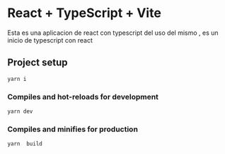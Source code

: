 # React + TypeScript + Vite

Esta es una aplicacion de react con typescript del uso del mismo , es un inicio de typescript con react


## Project setup
```
yarn i
```

### Compiles and hot-reloads for development
```
yarn dev
```

### Compiles and minifies for production
```
yarn  build
```
